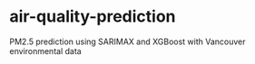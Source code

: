 # air-quality-prediction
PM2.5 prediction using SARIMAX and XGBoost with Vancouver environmental data
